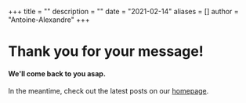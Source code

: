 +++
title = ""
description = ""
date = "2021-02-14"
aliases = []
author = "Antoine-Alexandre"
+++

# Thank you for your message!

#### We'll come back to you asap. 
In the meantime, check out the latest posts on our [homepage](https://decodetech.eu).
